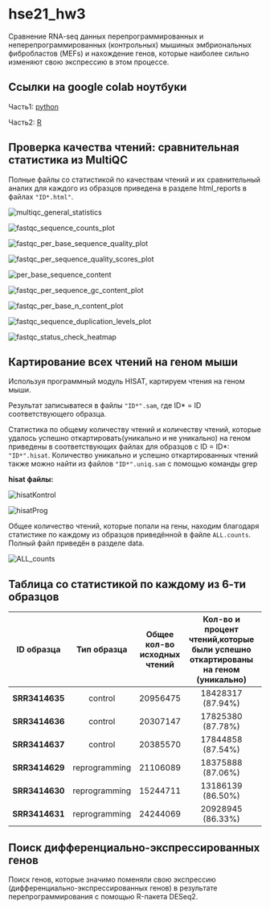 # hse21_hw3
Сравнение RNA-seq данных перепрограммированных и неперепрограммированных (контрольных) мышиных эмбриональных фибробластов (MEFs) и нахождение генов, которые наиболее сильно изменяют свою экспрессию в этом процессе.


## Ссылки на google colab ноутбуки

Часть1: [python](https://colab.research.google.com/drive/1mrw_bp7FJ1vmOPdXt5bG8Dxe_JSfH8Ay?usp=sharing)

Часть2: [R](https://colab.research.google.com/drive/1Sd6-s8vm1rgsqc0H5rM8U2LqRxNamg-y?usp=sharing)

## Проверка качества чтений: сравнительная статистика из MultiQC

Полные файлы со статистикой по качествам чтений и их сравнительный аналих для каждого из образцов приведена в разделе html_reports в файлах `"ID*.html"`.

![multiqc_general_statistics](https://user-images.githubusercontent.com/60792064/144526184-3d8651ae-849e-4d85-8be2-ccced4273db5.png)

![fastqc_sequence_counts_plot](https://user-images.githubusercontent.com/60792064/144526266-a3520fe0-fba6-4266-8e87-f888a6dc3b7a.png)

![fastqc_per_base_sequence_quality_plot](https://user-images.githubusercontent.com/60792064/144526338-e2473f9f-32a6-4e68-9d63-2e1d3e8d4e5f.png)

![fastqc_per_sequence_quality_scores_plot](https://user-images.githubusercontent.com/60792064/144526371-2f37dfcd-d92b-4e0c-9ab5-f5502dfae8fe.png)

![per_base_sequence_content](https://user-images.githubusercontent.com/60792064/144526400-ef5aa05d-7a48-4dc6-a346-a495959c8ad5.png)

![fastqc_per_sequence_gc_content_plot](https://user-images.githubusercontent.com/60792064/144526441-a6ca0c76-5a0b-46f1-bc8a-66bc846f8476.png)

![fastqc_per_base_n_content_plot](https://user-images.githubusercontent.com/60792064/144526461-f4259c91-9cd7-4900-b914-a8056bc290cc.png)

![fastqc_sequence_duplication_levels_plot](https://user-images.githubusercontent.com/60792064/144526519-2d997172-08a1-43c0-a0b8-49c0298e41e1.png)

![fastqc_status_check_heatmap](https://user-images.githubusercontent.com/60792064/144526567-6fcfc0b5-1942-40fe-b6c8-04d27823db2b.png)

## Картирование всех чтений на геном мыши

Используя программный модуль HISAT, картируем чтения на геном мыши. 

Результат записыватеся в файлы `"ID*".sam`, где ID* = ID соответствующего образца.

Статистика по общему количеству чтений и количеству чтений, которые удалось успешно откартировать(уникально и не уникально) на геном приведены в соответствующих файлах для образцов с ID = ID*: `"ID*".hisat`. Количество уникально и успешно откартированных чтений также можно найти из файлов `"ID*".uniq.sam` с помощью команды grep

**hisat файлы:**

![hisatKontrol](https://user-images.githubusercontent.com/60792064/144644112-7c011319-4767-4b6a-bd6a-56c8c529fed0.png)

![hisatProg](https://user-images.githubusercontent.com/60792064/144644147-4f26fce4-eea2-4644-abf4-22c14d3d26f0.png)

Общее количество чтений, которые попали на гены, находим благодаря статистике по каждому из образцов приведённой в файле `ALL.counts`.
Полный файл приведён в разделе data. 

![ALL_counts](https://user-images.githubusercontent.com/60792064/144647699-885fb281-124e-4e4a-9ae1-2ecb5b41bf59.png)


## Таблица со статистикой по каждому из 6-ти образцов
                
| ID образца | Тип образца |  Общее кол-во исходных чтений   |Кол-во и процент чтений,которые были успешно откартированы на геном (уникально)             | Кол-во и процент чтений,которые были успешно откартированы на геном(не уникально)|      Общее кол-во чтений,          которые попали на гены       |
|   :---:        |    :---:      |      :---:        |      :---:        |  :---:            |           :---:               |  
| **SRR3414635** | control       | 20956475          | 18428317 (87.94%) |  1967548 (9.39%)  | 16275997  |
| **SRR3414636** | control       | 20307147          | 17825380 (87.78%) |  1931679 (9.51%)  | 15757580  |    
| **SRR3414637** | control       | 20385570          | 17844858 (87.54%) |  2002433 (9.82%)  | 15736978  |                 
| **SRR3414629** | reprogramming | 21106089          | 18375888 (87.06%) |  2134225 (10.11%) | 16699564  |                  
| **SRR3414630** | reprogramming | 15244711          | 13186139 (86.50%) |  1646541 (10.80%) | 11465324  |                
| **SRR3414631** | reprogramming | 24244069          | 20928945 (86.33%) |  2618741 (10.80%) | 18408851  |             

## Поиск дифференциально-экспрессированных генов
Поиск генов, которые значимо поменяли свою экспрессию (дифференциально-экспрессированных генов) в результате перепрограммирования с помощью R-пакета DESeq2.
